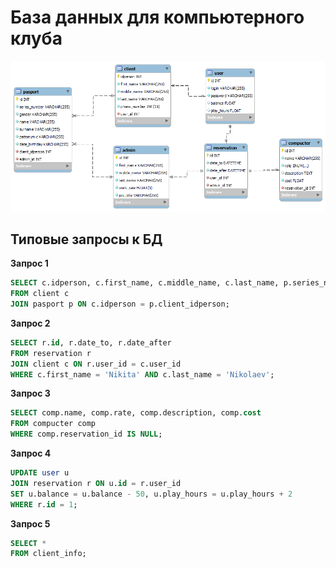 # База данных для компьютерного клуба 

![image](https://github.com/SevaEfremov/kursovaya/blob/main/erd.png)

## Типовые запросы к БД
**Запрос 1**
```sql
SELECT c.idperson, c.first_name, c.middle_name, c.last_name, p.series_number, p.gender, p.name, p.surname, p.patronymic, p.date_birthday
FROM client c
JOIN pasport p ON c.idperson = p.client_idperson;
```

**Запрос 2**
```sql
SELECT r.id, r.date_to, r.date_after
FROM reservation r
JOIN client c ON r.user_id = c.user_id
WHERE c.first_name = 'Nikita' AND c.last_name = 'Nikolaev';
```

**Запрос 3**
```sql
SELECT comp.name, comp.rate, comp.description, comp.cost
FROM compucter comp
WHERE comp.reservation_id IS NULL;
```

**Запрос 4**
```sql
UPDATE user u
JOIN reservation r ON u.id = r.user_id
SET u.balance = u.balance - 50, u.play_hours = u.play_hours + 2
WHERE r.id = 1;
```

**Запрос 5**
```sql
SELECT *
FROM client_info;
```
